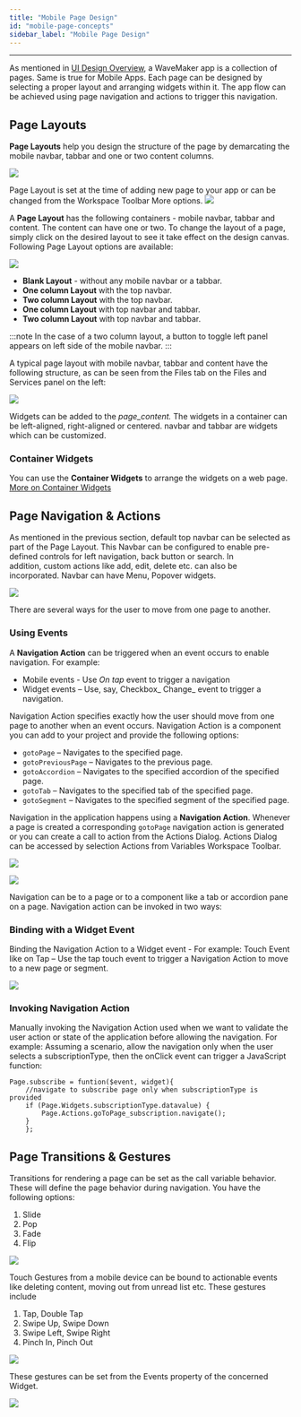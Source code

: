 ```yaml
---
title: "Mobile Page Design"
id: "mobile-page-concepts"
sidebar_label: "Mobile Page Design"
---
```

---

As mentioned in [UI Design Overview](/learn/app-development/ui-design/design-overview/), a WaveMaker app is a collection of pages. Same is true for Mobile Apps. Each page can be designed by selecting a proper layout and arranging widgets within it. The app flow can be achieved using page navigation and actions to trigger this navigation.

## Page Layouts

**Page Layouts** help you design the structure of the page by demarcating the mobile navbar, tabbar and one or two content columns.

[![](/learn/assets/page_layout_concept_mobile.png)](/learn/assets/page_layout_concept_mobile.png)

Page Layout is set at the time of adding new page to your app or can be changed from the Workspace Toolbar More options.
[![](/learn/assets/mobile_layout_change.png)](/learn/assets/mobile_layout_change.png) 

A **Page Layout** has the following containers - mobile navbar, tabbar and content. The content can have one or two. To change the layout of a page, simply click on the desired layout to see it take effect on the design canvas. Following Page Layout options are available: 

[![](/learn/assets/page_layout_mobile.png)](/learn/assets/page_layout_mobile.png)

- **Blank Layout** - without any mobile navbar or a tabbar.
- **One column Layout** with the top navbar.
- **Two column Layout** with the top navbar.
- **One column Layout** with top navbar and tabbar.
- **Two column Layout** with top navbar and tabbar.

:::note
In the case of a two column layout, a button to toggle left panel appears on left side of the mobile navbar. 
:::

A typical page layout with mobile navbar, tabbar and content have the following structure, as can be seen from the Files tab on the Files and Services panel on the left: 

[![](/learn/assets/page_layout_files_mobile.png)](/learn/assets/page_layout_files_mobile.png)

Widgets can be added to the _page_content._ The widgets in a container can be left-aligned, right-aligned or centered. navbar and tabbar are widgets which can be customized.

### Container Widgets

You can use the **Container Widgets** to arrange the widgets on a web page. [More on Container Widgets](/learn/app-development/widgets/widget-library/#container)

## Page Navigation & Actions

As mentioned in the previous section, default top navbar can be selected as part of the Page Layout. This Navbar can be configured to enable pre-defined controls for left navigation, back button or search. In addition, custom actions like add, edit, delete etc. can also be incorporated. Navbar can have Menu, Popover widgets.

[![](/learn/assets/page_navigation_mobile.png)](/learn/assets/page_navigation_mobile.png)

There are several ways for the user to move from one page to another. 

### Using Events

A **Navigation Action** can be triggered when an event occurs to enable navigation. For example:

- Mobile events - Use _On tap_ event to trigger a navigation
- Widget events – Use, say, Checkbox_ Change_ event to trigger a navigation.

Navigation Action specifies exactly how the user should move from one page to another when an event occurs. Navigation Action is a component you can add to your project and provide the following options:

- `gotoPage` – Navigates to the specified page.
- `gotoPreviousPage` – Navigates to the previous page.
- `gotoAccordion` – Navigates to the specified accordion of the specified page.
- `gotoTab` – Navigates to the specified tab of the specified page.
- `gotoSegment` – Navigates to the specified segment of the specified page.

Navigation in the application happens using a **Navigation Action**. Whenever a page is created a corresponding `gotoPage` navigation action is generated or you can create a call to action from the Actions Dialog. Actions Dialog can be accessed by selection Actions from Variables Workspace Toolbar.

[![](/learn/assets/action_sel_mobile.png)](/learn/assets/action_sel_mobile.png)

[![](/learn/assets/action_new_mobile.png)](/learn/assets/action_new_mobile.png)

Navigation can be to a page or to a component like a tab or accordion pane on a page. Navigation action can be invoked in two ways:

### Binding with a Widget Event

Binding the Navigation Action to a Widget event - For example: Touch Event like on Tap – Use the tap touch event to trigger a Navigation Action to move to a new page or segment. 

[![](/learn/assets/action_event_mobile.png)](/learn/assets/action_event_mobile.png)

### Invoking Navigation Action

Manually invoking the Navigation Action used when we want to validate the user action or state of the application before allowing the navigation. For example: Assuming a scenario, allow the navigation only when the user selects a subscriptionType, then the onClick event can trigger a JavaScript function:

```    
Page.subscribe = funtion($event, widget){
    //navigate to subscribe page only when subscriptionType is provided
    if (Page.Widgets.subscriptionType.datavalue) {
        Page.Actions.goToPage_subscription.navigate();
    }
    };
```    

## Page Transitions & Gestures

Transitions for rendering a page can be set as the call variable behavior. These will define the page behavior during navigation. You have the following options:

1. Slide
2. Pop
3. Fade
4. Flip

[![](/learn/assets/call_trans_mobile.png)](/learn/assets/call_trans_mobile.png)

Touch Gestures from a mobile device can be bound to actionable events like deleting content, moving out from unread list etc. These gestures include

1. Tap, Double Tap
2. Swipe Up, Swipe Down
3. Swipe Left, Swipe Right
4. Pinch In, Pinch Out

[![](/learn/assets/page_gestures_mobile.png)](/learn/assets/page_gestures_mobile.png) 

These gestures can be set from the Events property of the concerned Widget. 

[![](/learn/assets/call_gestures_mobile.png)](/learn/assets/call_gestures_mobile.png)
